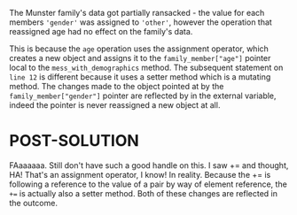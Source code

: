 The Munster family's data got partially ransacked - the value for each members
`'gender'` was assigned to `'other'`, however the operation that reassigned 
age had no effect on the family's data.

This is because the `age` operation uses the assignment operator, which 
creates a new object and assigns it to the `family_member["age"]` pointer local
to the `mess_with_demographics` method.
The subsequent statement on `line 12` is different because it uses a setter
method which is a mutating method. The changes made to the object pointed at 
by the `family_member["gender"]` pointer are reflected by in the external 
variable, indeed the pointer is never reassigned a new object at all.

# POST-SOLUTION

FAaaaaaa. Still don't have such a good handle on this. I saw += and thought,
HA! That's an assignment operator, I know! In reality. Because the += is 
following a reference to the value of a pair by way of element reference, the
`+=` is actually also a setter method. Both of these changes are reflected in 
the outcome.